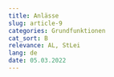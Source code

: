 ```yaml
---
title: Anlässe
slug: article-9
categories: Grundfunktionen
cat_sort: B
relevance: AL, StLei
lang: de
date: 05.03.2022
---
```

